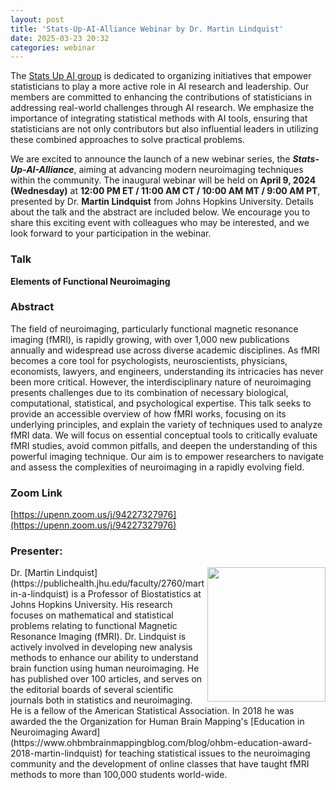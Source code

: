 ```yaml
---
layout: post
title: 'Stats-Up-AI-Alliance Webinar by Dr. Martin Lindquist'
date: 2025-03-23 20:32 
categories: webinar
---
```


The [Stats Up AI group](https://statsupai.org/index.html) is dedicated to organizing initiatives that empower statisticians to play a more active role in AI research and leadership. Our members are committed to enhancing the contributions of statisticians in addressing real-world challenges through AI research. We emphasize the importance of integrating statistical methods with AI tools, ensuring that statisticians are not only contributors but also influential leaders in utilizing these combined approaches to solve practical problems.

We are excited to announce the launch of a new webinar series, the ***Stats-Up-AI-Alliance***, aiming at advancing modern neuroimaging techniques within the community. The inaugural webinar will be held on **April 9, 2024 (Wednesday)** at **12:00 PM ET / 11:00 AM CT / 10:00 AM MT / 9:00 AM PT**, presented by Dr. **Martin Lindquist** from Johns Hopkins University. Details about the talk and the abstract are included below. We encourage you to share this exciting event with colleagues who may be interested, and we look forward to your participation in the webinar.

### Talk
**Elements of Functional Neuroimaging**

### Abstract
The field of neuroimaging, particularly functional magnetic resonance imaging (fMRI), is rapidly growing, with over 1,000 new publications annually and widespread use across diverse academic disciplines. As fMRI becomes a core tool for psychologists, neuroscientists, physicians, economists, lawyers, and engineers, understanding its intricacies has never been more critical. However, the interdisciplinary nature of neuroimaging presents challenges due to its combination of necessary biological, computational, statistical, and psychological expertise. This talk seeks to provide an accessible overview of how fMRI works, focusing on its underlying principles, and explain the variety of techniques used to analyze fMRI data. We will focus on essential conceptual tools to critically evaluate fMRI studies, avoid common pitfalls, and deepen the understanding of this powerful imaging technique. Our aim is to empower researchers to navigate and assess the complexities of neuroimaging in a rapidly evolving field.

### Zoom Link
[https://upenn.zoom.us/j/94227327976](https://upenn.zoom.us/j/94227327976)

### Presenter: 
<img align="right" width="189" height="215" src="https://publichealth.jhu.edu/sites/default/files/styles/profile/public/images/2760.jpg?h=4d4201bb&itok=oqh9WXwn">
Dr. [Martin Lindquist](https://publichealth.jhu.edu/faculty/2760/martin-a-lindquist) is a Professor of Biostatistics at Johns Hopkins University. His research focuses on mathematical and statistical problems relating to functional Magnetic Resonance Imaging (fMRI). Dr. Lindquist is actively involved in developing new analysis methods to enhance our ability to understand brain function using human neuroimaging. He has published over 100 articles, and serves on the editorial boards of several scientific journals both in statistics and neuroimaging. He is a fellow of the American Statistical Association. In 2018 he was awarded the the Organization for Human Brain Mapping's [Education in Neuroimaging Award](https://www.ohbmbrainmappingblog.com/blog/ohbm-education-award-2018-martin-lindquist) for teaching statistical issues to the neuroimaging community and the development of online classes that have taught fMRI methods to more than 100,000 students world-wide.